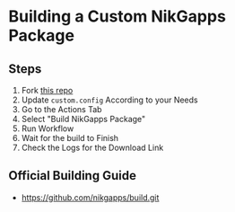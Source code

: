 # Building a Custom NikGapps Package

## Steps
1. Fork [this repo](https://github.com/ri5h46h/NikGapps-Builder.git)
2. Update ```custom.config``` According to your Needs
3. Go to the Actions Tab
4. Select "Build NikGapps Package"
5. Run Workflow
6. Wait for the build to Finish
7. Check the Logs for the Download Link

## Official Building Guide
- https://github.com/nikgapps/build.git
